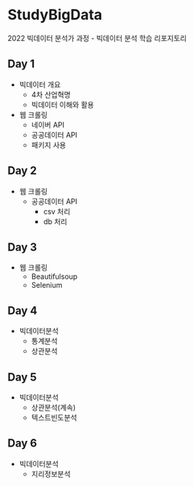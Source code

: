 # StudyBigData
2022 빅데이터 분석가 과정 - 빅데이터 분석 학습 리포지토리

## Day 1
- 빅데이터 개요
  - 4차 산업혁명
  - 빅데이터 이해와 활용
- 웹 크롤링
  - 네이버 API
  - 공공데이터 API
  - 패키지 사용
  
## Day 2
- 웹 크롤링
  - 공공데이터 API
    - csv 처리
    - db 처리

## Day 3
- 웹 크롤링
  - Beautifulsoup
  - Selenium

## Day 4
- 빅데이터분석
  - 통계분석
  - 상관분석
  
## Day 5
- 빅데이터분석
  - 상관분석(계속)
  - 텍스트빈도분석

## Day 6
- 빅데이터분석
  - 지리정보분석

